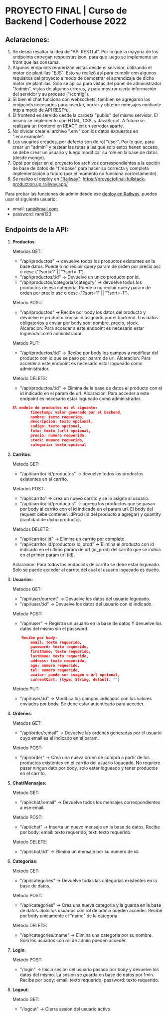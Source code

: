 # PROYECTO FINAL | Curso de Backend | Coderhouse 2022

## Aclaraciones:
1) Se desea resaltar la idea de "API RESTful". Por lo que la mayoría de los endpoints entregan respuestas json, para que luego se implemente un front que las consuma.
2) Algunos endpoints renderizan vistas desde el servidor, utilizando el motor de plantillas "EJS". Esto se realizó así para cumplir con algunos requisitos del proyecto a modo de demostrar el aprendizaje de dicho motor de plantillas. Solo se aplica para vistas del panel de administrador "/admin", vistas de algunos errores, y para mostrar cierta información del servidor y su proceso ("/config").
3) Si bien el chat funciona con websockets, también se agregaron los endpoints necesarios para insertar, borrar y obtener mensajes mediante http a modo de API RESTful.
4) El frontend es servido desde la carpeta "public" del mismo servidor. El mismo se implemento con HTML, CSS, y JavaScript. A futuro se realizara un frontend en REACT en un servidor aparte.
5) No olvidar crear el archivo ".env" con los datos expuestos en ".env.example".
6) Los usuarios creados, por defecto son de rol "user". Por lo que, para crear un "admin" y testear las rutas a las que solo estos tienen acceso, se debe crear un usuario y luego modificar su role en la base de datos (desde mongo).
7) Opté por dejar en el proyecto los archivos correspondientes a la opción de base de datos de "firebase" para hacer su correcta y completa implementación a futuro (por el momento no funciona correctamente).
8) Se realizo el deploy en ["Railway"](https://proyectofinal-fullstack-production.up.railway.app/): https://proyectofinal-fullstack-production.up.railway.app/  


Para probar las funciones de admin desde ese [deploy en Railway](https://proyectofinal-fullstack-production.up.railway.app/), puedes usar el siguiente usuario:  

- email: rami@mail.com
- password: rami123

## Endpoints de la API:
1) **Productos**:  


	Metodos GET:
	- "/api/productos" → devuelve todos los productos existentes en la base datos. Puede o no recibir query param de orden por precio asc o desc ("?sort=1" || "?sort=-1").
	- "/api/productos/:id" → Devuelve un unico producto por id.
	- "/api/productos/categoria/:category" → devuelve todos los productos de esa categoria. Puede o no recibir query param de orden por precio asc o desc ("?sort=1" || "?sort=-1").  
	

	Metodo POST:
	- "/api/productos" → Recibe por body los datos del producto y devuelve el producto con su id asignado por el backend. Los datos obligatorios a enviar por body son: nombre, precio, stock. Alcaracion: Para acceder a este endpoint es necesario estar logueado como administrador.  


	Metodo PUT:
	- "/api/productos/:id" → Recibe por body los campos a modificar del producto con id que se paso por param de url. Alcaracion: Para acceder a este endpoint es necesario estar logueado como administrador.  


	Metodo DELETE:
	- "/api/productos/:id" → Elimina de la base de datos el producto con el id indicado en el param de url. Alcaracion: Para acceder a este endpoint es necesario estar logueado como administrador.  
	
    ```json
	El modelo de productos es el siguente:
    		timestamp: valor generado por el backend,
    		nombre: texto requerido,
    		descripcion: texto opcional,
    		codigo: texto opcional,
    		foto: texto (url) opcional,
    		precio: numero requerido,
    		stock: numero requerido,
    		categoria: texto opcional
     ```

2) **Carritos**:  


	Metodo GET:
	- "/api/carrito/:id/productos" → devuelve todos los productos existentes en el carrito.  
	

	Metodos POST:
	- "/api/carrito" → crea un nuevo carrito y se lo asigna al usuario.	
	- "/api/carrito/:id/productos" → agrega los productos que se pasan por body al carrito con el id indicado en el param url. El body del request debe contener: idProd (id del producto a agregar) y quantity (cantidad de dicho producto).  


	Metodos DELETE:
	- "/api/carrito/:id" → Elimina un carrito por completo.
	- "/api/carrito/:id/productos/:id_prod" → Elimina el producto con id indicado en el ultimo param de url (id_prod) del carrito que se indica en el primer param url (id).  


	Aclaracion: Para todos los endpoints de carrito se debe estar logueado. Solo se puede acceder al carrito del cual el usuario logueado es dueño.


3) **Usuarios**:  


	Metodos GET:
	- "/api/user/current" → Devuelve los datos del usuario logueado.
	- "/api/user/:id" → Devuelve los datos del usuario con id indicado.  

	
	Metodo POST:
	- "/api/user" → Registra un usuario en la base de datos Y devuelve los datos del mismo sin el password.
    ```json
		Recibe por body:
    		email: texto requerido,
   	 	    password: texto requerido,
    		firstName: texto requerido,
   		    lastName: texto requerido,
    		address: texto requerido,
    		age: numero requerido,
    		tel: numero requerido,
    		avatar: puede ser imagen o url opcional,
    		currentCart: {type: String, default: ""}  
    ```
	
	Metodo PUT:
	- "/api/user/:id" → Modifica los campos indicados con los valores enviados por body. Se debe estar autenticado para acceder.  


4) **Ordenes**:  


	Metodos GET:
	- "/api/order/:email" → Devuelve las ordenes generadas por el usuario cuyo email es el indicado en el param.  


	Metodo POST:
	- "/api/order" → Crea una nueva orden de compra a partir de los productos existentes en el carrito del usuario logueado. No requiere pasar ningun dato por body, solo estar logueado y tener productos en el carrito.  


5) **Chat/Mensajes**:  

	
	Metodo GET:	
	- "/api/chat/:email" → Devuelve todos los mensajes correspondientes a ese email.  


	Metodo POST:
	- "/api/chat" → Inserta un nuevo mensaje en la base de datos.
	Recibe por body:
	email: texto requerido,
	text: texto requerido.

	Metodo DELETE:
	- "/api/chat/:id" → Elimina un mensaje por su numero de id.  

	
6) **Categorias**:  

	
	Metodo GET:
	- "/api/categories" → Devuelve todas las categorias existentes en la base de datos.  

	
	Metodo POST:
	- "/api/categories" → Crea una nueva categoria y la guarda en la base de datos. Solo los usuarios con rol de admin pueden acceder.
	Recibe por body unicamente el "name" de la categoria.  

	
	Metodo DELETE:
	- "/api/categories/:name" → Elimina una categoria por su nombre. Solo los usuarios con rol de admin pueden acceder.  


7) **Login**:  

	
	Metodo POST:
	- "/login" → Inicia sesion del usuario pasado por body y devuelve los datos del mismo. La sesion se guarda en base de datos por 1min.
	Recibe por body:
	email: texto requerido,
	password: texto requerido.  


8) **Logout**:  


	Metodo GET:
	- "/logout" → Cierra sesion del usuario activo.